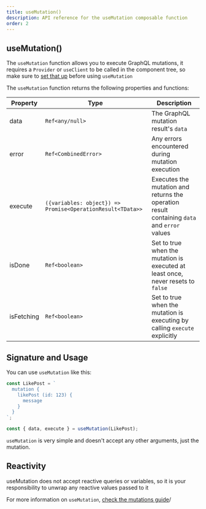 ```yaml
---
title: useMutation()
description: API reference for the useMutation composable function
order: 2
---
```


## useMutation()

The `useMutation` function allows you to execute GraphQL mutations, it requires a `Provider` or `useClient` to be called in the component tree, so make sure to [set that up](../guide/setup) before using `useMutation`

The `useMutation` function returns the following properties and functions:

| Property   | Type                                                       | Description                                                                                 |
| ---------- | ---------------------------------------------------------- | ------------------------------------------------------------------------------------------- |
| data       | `Ref<any/null>`                                            | The GraphQL mutation result's `data`                                                        |
| error      | `Ref<CombinedError>`                                       | Any errors encountered during mutation execution                                            |
| execute    | `({variables: object}) => Promise<OperationResult<TData>>` | Executes the mutation and returns the operation result containing `data` and `error` values |
| isDone     | `Ref<boolean>`                                             | Set to true when the mutation is executed at least once, never resets to `false`            |
| isFetching | `Ref<boolean>`                                             | Set to true when the mutation is executing by calling `execute` explicitly                  |

## Signature and Usage

You can use `useMutation` like this:

```js
const LikePost = `
  mutation {
    likePost (id: 123) {
      message
    }
  }
`;

const { data, execute } = useMutation(LikePost);
```

`useMutation` is very simple and doesn't accept any other arguments, just the mutation.

## Reactivity

useMutation does not accept reactive queries or variables, so it is your responsibility to unwrap any reactive values passed to it

For more information on `useMutation`, [check the mutations guide](../guide/mutations)/
